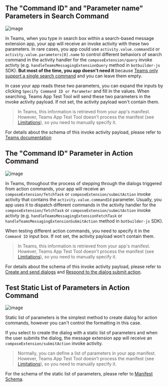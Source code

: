 ## The "Command ID" and "Parameter name" Parameters in Search Command

![image](https://github.com/OfficeDev/TeamsFx/assets/9698542/3e04557d-3805-46f8-b6d2-f5d80b2e992e)

In Teams, when you type in search box within a search-based message extension app, your app will receive an invoke activity with these two parameters. In rare cases, you app could use `activity.value.commandId` or `activity.value.parameters[0].name` to control different behaviors of search command in the activity handler for the `composeExtension/query` invoke activty (e.g. `handleTeamsMessagingExtensionQuery` method in `botbuilder-js` SDK). **But most of the time, you app doesn't need it** because [Teams only support a single search command](https://learn.microsoft.com/en-us/microsoftteams/platform/resources/schema/manifest-schema#composeextensionscommands) and you can leave them empty.

In case your app reads these two parameters, you can expand the inputs by clicking `Specify Command ID or Parameter` and fill in the values. When searching, Teams App Test Tool will send these two parameters in the invoke activity payload. If not set, the activity payload won't contain them.

> In Teams, this information is retrieved from your app's manifest. However, Teams App Test Tool doesn't process the manifest (see [Limitations](https://aka.ms/teams-app-test-tool-manifest-not-processed)), so you need to manually specify it.

For details about the schema of this invoke activity payload, please refer to [Teams documentation](https://learn.microsoft.com/en-us/microsoftteams/platform/messaging-extensions/how-to/search-commands/respond-to-search?tabs=json#respond-to-user-requests)

## The "Command ID" Parameter in Action Command

![image](https://github.com/OfficeDev/TeamsFx/assets/9698542/44935432-cc11-4da2-a20f-2b6de9e16285)

In Teams, throughout the process of stepping through the dialogs triggered from action commands, your app will receive an `composeExtension/fetchTask` or `composeExtension/submitAction` invoke activity that contains the `activity.value.commandId` parameter. Usually, you app uses it to dispatch different commands in the activity handler for the `composeExtension/fetchTask` or `composeExtension/submitAction` invoke activty (e.g. `handleTeamsMessagingExtensionFetchTask` or `handleTeamsMessagingExtensionSubmitAction` method in `botbuilder-js` SDK).

When testing different action commands, you need to specify it in the `Command ID` input box. If not set, the activity payload won't contain them.

> In Teams, this information is retrieved from your app's manifest. However, Teams App Test Tool doesn't process the manifest (see [Limitations](https://aka.ms/teams-app-test-tool-manifest-not-processed)), so you need to manually specify it.

For details about the schema of this invoke activity payload, please refer to [Create and send dialogs](https://learn.microsoft.com/en-us/microsoftteams/platform/messaging-extensions/how-to/action-commands/create-task-module?tabs=dotnet) and [Respond to the dialog submit action](https://learn.microsoft.com/en-us/microsoftteams/platform/messaging-extensions/how-to/action-commands/respond-to-task-module-submit?tabs=dotnet%2Cdotnet-1).

## Test Static List of Parameters in Action Command

![image](https://github.com/OfficeDev/TeamsFx/assets/9698542/db6d1843-9c29-4577-a73c-a9052d639053)

Static list of parameters is the simplest method to create dialog for action commands, however you can't control the formatting in this case.

If you select to create the dialog with a static list of parameters and when the user submits the dialog, the message extension app will receive an `composeExtension/submitAction` invoke activity.

> Normally, you can define a list of parameters in your app manifest. However, Teams App Test Tool doesn't process the manifest (see [Limitations](https://aka.ms/teams-app-test-tool-manifest-not-processed)), so you need to manually specify it.

For the schema of the static list of parameters, please refer to [Manifest Schema](https://learn.microsoft.com/en-us/microsoftteams/platform/resources/schema/manifest-schema#composeextensionscommands).
